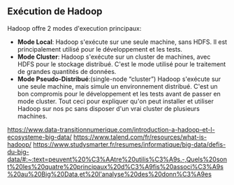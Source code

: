 ## Exécution de Hadoop
Hadoop offre 2 modes d'execution principaux:
- **Mode Local**: Hadoop s'exécute sur une seule machine, sans HDFS. Il est principalement utilisé pour le développement et les tests.
- **Mode Cluster**: Hadoop s'exécute sur un cluster de machines, avec HDFS pour le stockage distribué. C'est le mode utilisé pour le traitement de grandes quantités de données.
- **Mode Pseudo-Distribué**:(single-node “cluster”) Hadoop s'exécute sur une seule machine, mais simule un environnement distribué. C'est un bon compromis pour le développement et les tests avant de passer en mode cluster.
Tout ceci pour expliquer qu'on peut installer et utiliser Hadoop sur nos pc sans disposer d'un vrai cluster de plusieurs machines.

https://www.data-transitionnumerique.com/introduction-a-hadoop-et-l-ecosysteme-big-data/
https://www.talend.com/fr/resources/what-is-hadoop/
https://www.studysmarter.fr/resumes/informatique/big-data/defis-du-big-data/#:~:text=peuvent%20%C3%AAtre%20utilis%C3%A9s.-,Quels%20sont%20les%20quatre%20principaux%20d%C3%A9fis%20associ%C3%A9s%20au%20Big%20Data,et%20l'analyse%20des%20donn%C3%A9es
